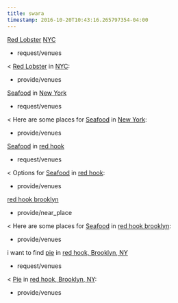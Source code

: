 ```yaml
---
title: swara
timestamp: 2016-10-20T10:43:16.265797354-04:00
---
```


[Red Lobster](type) [NYC](location/place)
* request/venues

< [Red Lobster](type) in [NYC](location/place):
* provide/venues

[Seafood](type) in [New York](location/place)
* request/venues

< Here are some places for [Seafood](type) in [New York](location/place):
* provide/venues

[Seafood](type) in [red hook](location/place)
* request/venues

< Options for [Seafood](type) in [red hook](location/place):
* provide/venues

[red hook brooklyn](location/place)
* provide/near_place

< Here are some places for [Seafood](type) in [red hook brooklyn](location/place):
* provide/venues

i want to find [pie](type) in [red hook, Brooklyn, NY](location/place)
* request/venues

< [Pie](type) in [red hook, Brooklyn, NY](location/place):
* provide/venues
